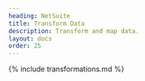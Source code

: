 ```yaml
---
heading: NetSuite
title: Transform Data
description: Transform and map data.
layout: docs
order: 25
---
```


{% include transformations.md %}
